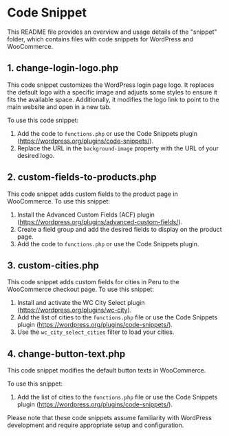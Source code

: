 

# Code Snippet

This README file provides an overview and usage details of the "snippet" folder, which contains files with code snippets for WordPress and WooCommerce.

## 1. change-login-logo.php

This code snippet customizes the WordPress login page logo. It replaces the default logo with a specific image and adjusts some styles to ensure it fits the available space. Additionally, it modifies the logo link to point to the main website and open in a new tab.

To use this code snippet:
1. Add the code to `functions.php` or use the Code Snippets plugin (https://wordpress.org/plugins/code-snippets/).
2. Replace the URL in the `background-image` property with the URL of your desired logo.

## 2. custom-fields-to-products.php

This code snippet adds custom fields to the product page in WooCommerce. To use this snippet:
1. Install the Advanced Custom Fields (ACF) plugin (https://wordpress.org/plugins/advanced-custom-fields/).
2. Create a field group and add the desired fields to display on the product page.
3. Add the code to `functions.php` or use the Code Snippets plugin.

## 3. custom-cities.php

This code snippet adds custom fields for cities in Peru to the WooCommerce checkout page. To use this snippet:

1. Install and activate the WC City Select plugin (https://wordpress.org/plugins/wc-city).
2. Add the list of cities to the `functions.php` file or use the Code Snippets plugin (https://wordpress.org/plugins/code-snippets/).
3. Use the `wc_city_select_cities` filter to load your cities.

## 4. change-button-text.php

This code snippet modifies the default button texts in WooCommerce.

To use this snippet:
1. Add the list of cities to the `functions.php` file or use the Code Snippets plugin (https://wordpress.org/plugins/code-snippets/).

Please note that these code snippets assume familiarity with WordPress development and require appropriate setup and configuration.
